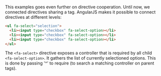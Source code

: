This examples goes even further on directive cooperation. Until now, we connected directives sharing a tag. AngularJS makes it possible to connect directives at different levels:

```html
<ul fa-select="selection">
  <li><input type="checkbox" fa-select-option></li>
  <li><input type="checkbox" fa-select-option></li>
  <li><input type="checkbox" fa-select-option></li>
</ul>
```

The `<fa-select>` directive exposes a controller that is required by all child `<fa-select-option>`. It gathers the list of currently selectioned options. This is done by passing '^' to require (to search a matching controller on parent tags).